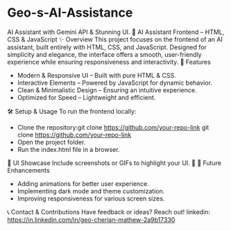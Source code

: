# Geo-s-AI-Assistance
AI Assistant with Gemini API &amp; Stunning UI.
🎨 AI Assistant Frontend – HTML, CSS & JavaScript
✨ Overview
This project focuses on the frontend of an AI assistant, built entirely with HTML, CSS, and JavaScript. Designed for simplicity and elegance, the interface offers a smooth, user-friendly experience while ensuring responsiveness and interactivity.
🚀 Features
- Modern & Responsive UI – Built with pure HTML & CSS.
- Interactive Elements – Powered by JavaScript for dynamic behavior.
- Clean & Minimalistic Design – Ensuring an intuitive experience.
- Optimized for Speed – Lightweight and efficient.

🛠️ Setup & Usage
To run the frontend locally:
- Clone the repository:git clone https://github.com/your-repo-link
  git clone https://github.com/your-repo-link
- Open the project folder.
- Run the index.html file in a browser.

🎨 UI Showcase
Include screenshots or GIFs to highlight your UI. 📸
📌 Future Enhancements
- Adding animations for better user experience.
- Implementing dark mode and theme customization.
- Improving responsiveness for various screen sizes.

📞 Contact & Contributions
Have feedback or ideas? Reach out!
linkedin: https://in.linkedin.com/in/geo-cherian-mathew-2a9b17330


